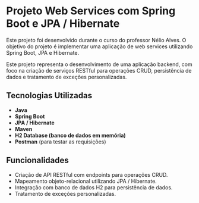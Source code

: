# Projeto Web Services com Spring Boot e JPA / Hibernate

Este projeto foi desenvolvido durante o curso do professor Nélio Alves. O objetivo do projeto é implementar uma aplicação de web services utilizando Spring Boot, JPA e Hibernate.

Este projeto representa o desenvolvimento de uma aplicação backend, com foco na criação de serviços RESTful para operações CRUD, persistência de dados e tratamento de exceções personalizadas.

## Tecnologias Utilizadas
- **Java**
- **Spring Boot**
- **JPA / Hibernate**
- **Maven**
- **H2 Database (banco de dados em memória)**
- **Postman** (para testar as requisições)

## Funcionalidades
- Criação de API RESTful com endpoints para operações CRUD.
- Mapeamento objeto-relacional utilizando JPA / Hibernate.
- Integração com banco de dados H2 para persistência de dados.
- Tratamento de exceções personalizadas.

